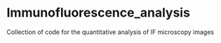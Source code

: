 # Immunofluorescence_analysis
Collection of code for the quantitative analysis of IF microscopy images
